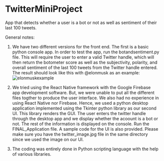 # TwitterMiniProject
App that detects whether a user is a bot or not as well as sentiment of their last 100 tweets. 

General notes:
1. We have two different versions for the front end. The first is a basic python console app. In order to test the app, run the botandsentiment.py file. This will require the user to enter a valid Twitter handle, which will then return the botometer score as well as the subjectivity, polarity, and overall sentiment of the last 100 tweets from the Twitter handle entered. 
The result should look like this with @elonmusk as an example:
![elonmuskexample](https://user-images.githubusercontent.com/73143256/192187208-3490eb69-1132-4f13-a2fc-25bd89196e1d.PNG)

2. We tried using the React Native framework with the Google Firebase app development software. But, we were unable to put all the different files togther to produce the user interface. We also had no experience in using React Native nor Firebase. Hence, we used a python desktop application implemented using the Tkinter python library as our second UI. This library renders the GUI. The user enters the twitter handle through the desktop app and we display whether the acoount is a bot or not. The rest of the information is displayed on the console. Run the FINAL_Application file. A sample code for the UI is also provided. Please make sure you have the twitter_image.jpg file in the same directory since we used the image on our UI.

3. The coding was entirely done in Python scripting language with the help of various libraries. 




